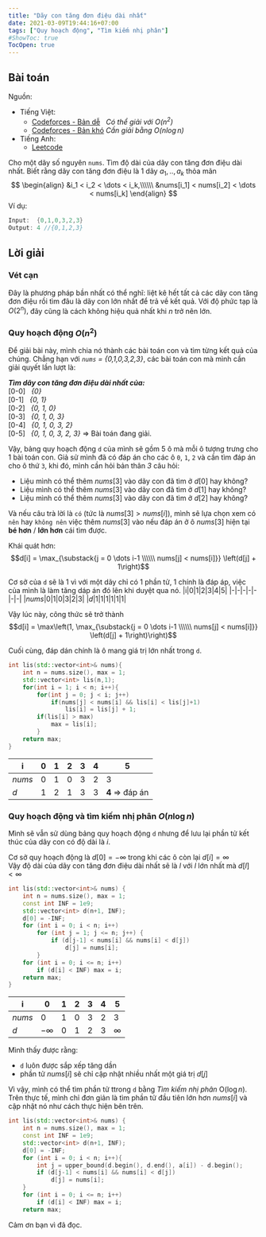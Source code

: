 ```yaml
---
title: "Dãy con tăng đơn điệu dài nhất"
date: 2021-03-09T19:44:16+07:00
tags: ["Quy hoạch động", "Tìm kiếm nhị phân"]
#ShowToc: true
TocOpen: true
---
```


## Bài toán 
Nguồn: 
- Tiếng Việt:
    - [Codeforces - Bản dễ](https://codeforces.com/group/FLVn1Sc504/contest/274501/problem/F)&nbsp;&nbsp;&nbsp;*Có thể giải với $O(n^2)$*
    - [Codeforces - Bản khó](https://codeforces.com/group/FLVn1Sc504/contest/274501/problem/G)&nbsp;*Cần giải bằng $O(n\log n)$*
- Tiếng Anh:
    - [Leetcode](https://leetcode.com/problems/longest-increasing-subsequence/)

Cho một dãy số nguyên `nums`. Tìm độ dài của dãy con tăng đơn điệu dài nhất.
Biết rằng dãy con tăng đơn điệu là 1 dãy $a_1,..,a_k$ thỏa mãn 
$$
\begin{align}
    &i_1 < i_2 < \dots < i_k,\\\\\\
    &nums[i_1] < nums[i_2] < \dots < nums[i_k]
\end{align}
$$
Ví dụ:
```cpp
Input:  {0,1,0,3,2,3}
Output: 4 //{0,1,2,3}
```
## Lời giải
### Vét cạn
Đây là phương pháp bần nhất có thể nghĩ: liệt kê hết tất cả các dãy con tăng đơn điệu rồi tìm đâu là dãy con lớn nhất để trả về kết quả. Với độ phức tạp là $O(2^n),$ đây cũng là cách không hiệu quả nhất khi $n$ trở nên lớn.
### Quy hoạch động $O(n^2)$
Để giải bài này, mình chia nó thành các bài toán con và tìm từng kết quả của chúng. Chẳng hạn với *`nums` = {0,1,0,3,2,3}*, các bài toán con mà mình cần giải quyết lần lượt là: 

***Tìm dãy con tăng đơn điệu dài nhất của:***\
    [0-0]&nbsp;&nbsp;&nbsp;*{0}*\
    [0-1]&nbsp;&nbsp;&nbsp;*{0, 1}*\
    [0-2]&nbsp;&nbsp;&nbsp;*{0, 1, 0}*\
    [0-3]&nbsp;&nbsp;&nbsp;*{0, 1, 0, 3}*\
    [0-4]&nbsp;&nbsp;&nbsp;*{0, 1, 0, 3, 2}*\
    [0-5]&nbsp;&nbsp;&nbsp;*{0, 1, 0, 3, 2, 3}* $\Rightarrow$ Bài toán đang giải.

Vậy, bảng quy hoạch động `d` của mình sẽ gồm 5 ô mà mỗi ô tượng trưng cho 1 bài toán con. Giả sử mình đã có đáp án cho các ô `0`, `1`, `2` và cần tìm đáp án cho ô thứ `3`, khi đó, mình cần hỏi bản thân *3* câu hỏi:
- Liệu mình có thể thêm $nums[3]$ vào dãy con đã tìm ở $d[0]$ hay không?
- Liệu mình có thể thêm $nums[3]$ vào dãy con đã tìm ở $d[1]$ hay không?
- Liệu mình có thể thêm $nums[3]$ vào dãy con đã tìm ở $d[2]$ hay không?

Và nếu câu trà lời là `có` (tức là $nums[3] > nums[i]$), mình sẽ lựa chọn xem có `nên` hay `không nên` việc thêm $nums[3]$ vào nếu đáp án ở ô $nums[3]$ hiện tại **bé hơn** / **lớn hơn** cái tìm được.

Khái quát hơn:
$$d[i] = \max_{\substack{j = 0 \dots i-1 \\\\\\ nums[j] < nums[i]}} \left(d[j] + 1\right)$$

Cơ sở của `d` sẽ là 1 vì với một dãy chỉ có 1 phần tử, 1 chính là đáp áp, việc của mình là làm tăng dáp án đó lên khi duyệt qua nó.
|i|0|1|2|3|4|5|
|-|-|-|-|-|-|-|
|$nums$|0|1|0|3|2|3|
|$d$|1|1|1|1|1|1|

Vậy lúc này, công thức sẽ trở thành $$d[i] = \max\left(1, \max_{\substack{j = 0 \dots i-1 \\\\\\ nums[j] < nums[i]}} \left(d[j] + 1\right)\right)$$

Cuối cùng, đáp dán chính là ô mang giá trị lớn nhất trong `d`.
```cpp
int lis(std::vector<int>& nums){
    int n = nums.size(), max = 1;
    std::vector<int> lis(n,1);
    for(int i = 1; i < n; i++){
        for(int j = 0; j < i; j++)
            if(nums[j] < nums[i] && lis[i] < lis[j]+1)
                lis[i] = lis[j] + 1;
        if(lis[i] > max)
            max = lis[i];
        }
    return max;
}
```
|i|0|1|2|3|4|5|
|-|-|-|-|-|-|-|
|$nums$|0|1|0|3|2|3|
|$d$|1|2|1|3|3|**4** $\Rightarrow$ đáp án|
### Quy hoạch động và tìm kiếm nhị phân $O(n\log n)$
Mình sẽ vẫn sử dùng bảng quy hoạch động `d` nhưng để lưu lại phần tử kết thúc của dãy con có độ dài là $i$. 

Cơ sở quy hoạch động là $d[0] = -\infty$ trong khi các ô còn lại $d[i] = \infty$ \
Vậy độ dài của dãy con tăng đơn điệu dài nhất sẽ là $l$ với $l$ lớn nhất mà $d[l] < \infty$
```cpp
int lis(std::vector<int>& nums) {
    int n = nums.size(), max = 1;
    const int INF = 1e9;
    std::vector<int> d(n+1, INF);
    d[0] = -INF;
    for (int i = 0; i < n; i++)
        for (int j = 1; j <= n; j++) {
            if (d[j-1] < nums[i] && nums[i] < d[j])
                d[j] = nums[i];
        }
    for (int i = 0; i <= n; i++)
        if (d[i] < INF) max = i;
    return max;
}
```
|i|0|1|2|3|4|5|
|-|-|-|-|-|-|-|
|$nums$|0|1|0|3|2|3|
|$d$|$-\infty$|0|1|2|3|$\infty$|

Mình thấy được rằng:
- `d` luôn được sắp xếp tăng dần
- phần tử $nums[i]$ sẽ chỉ cập nhật nhiều nhất một giá trị $d[j]$

Vì vậy, mình có thể tìm phần tử ttrong `d` bằng *Tìm kiếm nhị phân* O($\log n$). Trên thực tế, mình chỉ đơn giản là tìm phần tử đầu tiên lớn hơn $nums[i]$ và cập nhật nó như cách thực hiện bên trên.
```cpp
int lis(std::vector<int>& nums) {
    int n = nums.size(), max = 1;
    const int INF = 1e9;
    std::vector<int> d(n+1, INF);
    d[0] = -INF;
    for (int i = 0; i < n; i++){
        int j = upper_bound(d.begin(), d.end(), a[i]) - d.begin();
        if (d[j-1] < nums[i] && nums[i] < d[j])
            d[j] = nums[i];
    }
    for (int i = 0; i <= n; i++)
        if (d[i] < INF) max = i;
    return max;
```
Cảm ơn bạn vì đã đọc.